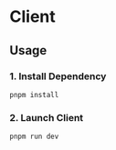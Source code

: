 # Client

## Usage

### 1. Install Dependency

```
pnpm install
```

### 2. Launch Client

```
pnpm run dev
```
